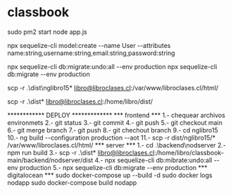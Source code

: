 # classbook
sudo pm2 start node app.js

npx sequelize-cli model:create --name User --attributes name:string,username:string,email:string,password:string

npx sequelize-cli db:migrate:undo:all --env production
npx sequelize-cli db:migrate --env production

scp -r .\dist\nglibro15\* libro@libroclases.cl:/var/www/libroclases.cl/html/



scp -r .\dist\* libro@libroclases.cl:/home/libro/dist/

************ DEPLOY *************
*** frontend ***
1.- chequear archivos environmets
2.- git status 
3.- git commit
4.- git push 
5.- git checkout main
6.- git merge branch
7.- git push
8.- git chechout branch
9.- cd nglibro15
10.- ng build --configuration production --aot
11.- scp -r dist/nglibro15/* /var/www/libroclases.cl/html/
*** server ***
1.- cd .\backend\nodserver
2.- npm run build
3.- scp -r .\dist\* libro@libroclases.cl:/home/libro/classbook-main/backend/nodserver/dist
4.- npx sequelize-cli db:mibrate:undo:all --env production
5.- npx sequelize-cli db:migrate --env production
*** digitalocean ***
sudo docker-compose up --build -d
sudo docker logs nodapp
sudo docker-compose build nodapp





